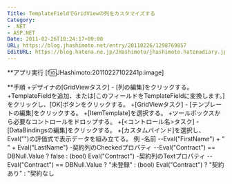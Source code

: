 ```yaml
---
Title: TemplateFieldでGridViewの列をカスタマイズする
Category:
- .NET
- ASP.NET
Date: 2011-02-26T10:24:17+09:00
URL: https://blog.jhashimoto.net/entry/20110226/1298769857
EditURL: https://blog.hatena.ne.jp/JHashimoto/jhashimoto.hatenadiary.jp/atom/entry/12921228815717258080
---
```


**アプリ実行
[f:id:JHashimoto:20110227102241p:image]

**手順
+デザイナの[GridViewタスク] - [列の編集]をクリックする。
+TemplateFieldを追加、または[このフィールドをTemplateFieldに変換します。]をクリックし、[OK]ボタンをクリックする。
+[GridViewタスク] - [テンプレートの編集]をクリックする。
+[ItemTemplate]を選択する。
+ツールボックスから必要なコントロールをドロップする。
+[<コントロール名>タスク] - [DataBindingsの編集]をクリックする。
+[カスタムバインド]を選択し、Eval("")の評価式で表示データを組み立てる。
例
-名前
--Eval("FirstName") + " " + Eval("LastName")
-契約列のCheckedプロパティ
--Eval("Contract") == DBNull.Value ? false : (bool) Eval("Contract")
-契約列のTextプロパティ
--Eval("Contract") == DBNull.Value ? "未登録" : (bool) Eval("Contract") ? "契約あり" : "契約なし
